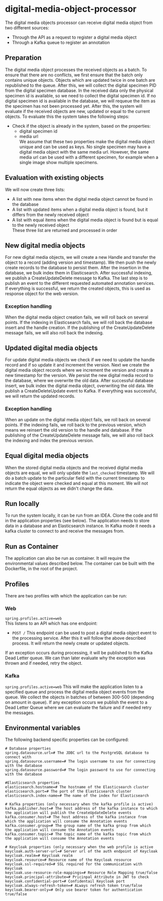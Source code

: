 # digital-media-object-processor
The digital media objects processor can receive digital media object from two different sources:
- Through the API as a request to register a digital media object
- Through a Kafka queue to register an annotation

## Preparation
The digital media object processes the received objects as a batch.
To ensure that there are no conflicts, we first ensure that the batch only contains unique objects.
Objects which are updated twice in one batch are republished to the queue.
After this, we will collect the digital specimen PID from the digital specimen database.
In the received data only the physical specimen id is available, so we need to collect the digital specimen id.
If no digital specimen id is available in the database, we will requeue the item as the specimen has not been processed yet.
After this, the system will evaluate if the received objects are new, updated or equal to the current objects.
To evaluate this the system takes the following steps:
- Check if the object is already in the system, based on the properties:
  - digital specimen id
  - media url  
We assume that these two properties make the digital media object unique and can be used as keys.
No single specimen may have a digital media object with the same media url.
However, the same media url can be used with a different specimen, for example when a single image show multiple specimens.

## Evaluation with existing objects
We will now create three lists:
- A list with new items when the digital media object cannot be found in the database
- A list with updated items when a digital media object is found, but it differs from the newly received object
- A list with equal items when the digital media object is found but is equal to the newly received object  
These three list are returned and processed in order

## New digital media objects
For new digital media objects, we will create a new Handle and transfer the object to a record (adding version and timestamp).
We then push the newly create records to the database to persist them.
After the insertion in the database, we bulk index them in Elasticsearch.
After successful indexing, we publish a CreateUpdateDelete message to Kafka.
The last step is to publish an event to the different requested automated annotation services.
If everything is successful, we return the created objects, this is used as response object for the web version.
### Exception handling
When the digital media object creation fails, we will roll back on several points.
If the indexing in Elasticsearch fails, we will roll back the database insert and the handle creation.
If the publishing of the CreateUpdateDelete message fails, we will also roll back the indexing.

## Updated digital media objects
For update digital media objects we check if we need to update the handle record and if so update it and increment the version.
Next we create the digital media object records where we increment the version and create a new timestamp for the version.
We persist the new digital media record to the database, where we overwrite the old data.
After successful database insert, we bulk index the digital media object, overwriting the old data.
We publish a CreateDeleteUpdate event to Kafka.
If everything was successful, we will return the updated records.
### Exception handling
When an update on the digital media object fails, we roll back on several points.
If the indexing fails, we roll back to the previous version, which means we reinsert the old version to the handle and database.
If the publishing of the CreateUpdateDelete message fails, we will also roll back the indexing and index the previous version.

## Equal digital media objects
When the stored digital media objects and the received digital media objects are equal, we will only update the `last_checked` timestamp.
We will do a batch update to the particular field with the current timestamp to indicate the object were checked and equal at this moment.
We will not return the equal objects as we didn't change the data.

## Run locally
To run the system locally, it can be run from an IDEA.
Clone the code and fill in the application properties (see below).
The application needs to store data in a database and an Elasticsearch instance.
In Kafka mode it needs a kafka cluster to connect to and receive the messages from.

## Run as Container
The application can also be run as container.
It will require the environmental values described below.
The container can be built with the Dockerfile, in the root of the project.

## Profiles
There are two profiles with which the application can be run:
### Web
`spring.profiles.active=web`  
This listens to an API which has one endpoint:
- `POST /`
  This endpoint can be used to post a digital media object event to the processing service. 
  After this it will follow the above described process.
  It will return the newly create or updated objects.  

If an exception occurs during processing, it will be published to the Kafka Dead Letter queue.
We can than later evaluate why the exception was thrown and if needed, retry the object.

### Kafka
`spring.profiles.active=web`
This will make the application listen to a specified queue and process the digital media object events from the queue.
We collect the objects in batches of between 300-500 (depending on amount in queue).
If any exception occurs we publish the event to a Dead Letter Queue where we can evaluate the failure and if needed retry the messages.

## Environmental variables
The following backend specific properties can be configured:

```
# Database properties
spring.datasource.url=# The JDBC url to the PostgreSQL database to connect with
spring.datasource.username=# The login username to use for connecting with the database
spring.datasource.password=# The login password to use for connecting with the database

#Elasticsearch properties
elasticsearch.hostname=# The hostname of the Elasticsearch cluster
elasticsearch.port=# The port of the Elasticsearch cluster
elasticsearch.index-name=# The name of the index for Elasticsearch

# Kafka properties (only necessary when the kafka profile is active)
kafka.publisher.host=# The host address of the kafka instance to which the application will publish the CreateUpdateDelete events 
kafka.consumer.host=# The host address of the kafka instance from which the application will consume the Annotation events
kafka.consumer.group=# The group name of the kafka group from which the application will consume the Annotation events
kafka.consumer.topic=# The topic name of the kafka topic from which the application will consume the Annotation events

# Keycloak properties (only necessary when the web profile is active
keycloak.auth-server-url=# Server url of the auth endpoint of Keycloak
keycloak.realm=# Keycloak realm
keycloak.resource=# Resource name of the Keycloak resource
keycloak.ssl-required=# SSL required for the communication with Keycloak
keycloak.use-resource-role-mappings=# Resource Role Mapping true/false
keycloak.principal-attribute=# Pricinpal Attribute in JWT to check
keycloak.confidential-port=# Confidentail Keycloak port
keycloak.always-refresh-token=# ALways refresh token true/false
keycloak.bearer-only=# Only use bearer token for authentication true/false
